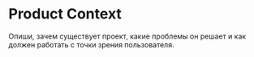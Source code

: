 # Product Context

Опиши, зачем существует проект, какие проблемы он решает и как должен работать с точки зрения пользователя. 